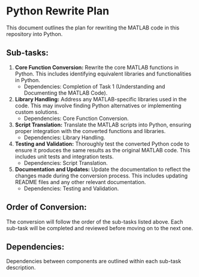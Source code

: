 
# Python Rewrite Plan

This document outlines the plan for rewriting the MATLAB code in this repository into Python.

## Sub-tasks:

1. **Core Function Conversion:** Rewrite the core MATLAB functions in Python. This includes identifying equivalent libraries and functionalities in Python.
    * Dependencies: Completion of Task 1 (Understanding and Documenting the MATLAB Code).
2. **Library Handling:**  Address any MATLAB-specific libraries used in the code. This may involve finding Python alternatives or implementing custom solutions.
    * Dependencies: Core Function Conversion.
3. **Script Translation:** Translate the MATLAB scripts into Python, ensuring proper integration with the converted functions and libraries.
    * Dependencies: Library Handling.
4. **Testing and Validation:** Thoroughly test the converted Python code to ensure it produces the same results as the original MATLAB code. This includes unit tests and integration tests.
    * Dependencies: Script Translation.
5. **Documentation and Updates:** Update the documentation to reflect the changes made during the conversion process. This includes updating README files and any other relevant documentation.
    * Dependencies: Testing and Validation.

## Order of Conversion:

The conversion will follow the order of the sub-tasks listed above. Each sub-task will be completed and reviewed before moving on to the next one.

## Dependencies:

Dependencies between components are outlined within each sub-task description.